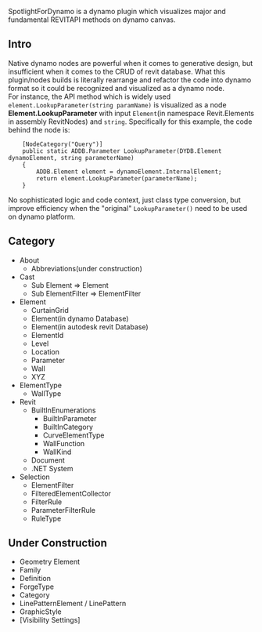 SpotlightForDynamo is a dynamo plugin which visualizes major and fundamental REVITAPI methods on dynamo canvas.

## Intro
Native dynamo nodes are powerful when it comes to generative design,
but insufficient when it comes to the CRUD of revit database.
What this plugin/nodes builds is literally rearrange and refactor the code into dynamo format so it could be recognized and visualized as a dynamo node.
<br/>
For instance, the API method which is widely used ```element.LookupParameter(string paramName)``` is visualized as a node **Element.LookupParameter** with
input ```Element```(in namespace Revit.Elements in assembly RevitNodes) and ```string```.
Specifically for this example, the code behind the node is:
```
    [NodeCategory("Query")]
    public static ADDB.Parameter LookupParameter(DYDB.Element dynamoElement, string parameterName)
    {
        ADDB.Element element = dynamoElement.InternalElement;
        return element.LookupParameter(parameterName);
    }
```
No sophisticated logic and code context, just class type conversion, but improve efficiency when the "original" ```LookupParameter()``` need to be used on dynamo platform.
<br/>

## Category
- About
  - Abbreviations(under construction)
- Cast
  - Sub Element => Element
  - Sub ElementFilter => ElementFilter
- Element
  - CurtainGrid
  - Element(in dynamo Database)
  - Element(in autodesk revit Database)
  - ElementId
  - Level
  - Location
  - Parameter
  - Wall
  - XYZ
- ElementType
  - WallType
- Revit
  - BuiltInEnumerations
    - BuiltInParameter
    - BuiltInCategory
    - CurveElementType
    - WallFunction
    - WallKind
  - Document
  - .NET System
- Selection
  - ElementFilter
  - FilteredElementCollector
  - FilterRule
  - ParameterFilterRule
  - RuleType

## Under Construction
- Geometry Element
- Family
- Definition
- ForgeType
- Category
- LinePatternElement / LinePattern
- GraphicStyle
- [Visibility Settings]